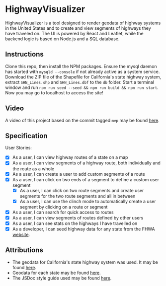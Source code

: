 # HighwayVisualizer
HighwayVisualizer is a tool designed to render geodata of highway systems in the United States and to create and view segments of highways they have traveled on. The UI is powered by React and Leaflet, while the backend logic is based on Node.js and a SQL database.

## Instructions
Clone this repo, then install the NPM packages. Ensure the mysql daemon has started with `mysqld --console` if not already active as a system service. Download the ZIP file of the Shapefile for California's state highway system, extract `SHN_Lines.shp` and `SHN_Lines.dbf` to the `db` folder. Start a terminal window and run `npm run seed --seed && npm run build && npm run start`. Now you may go to localhost to access the site!

## Video
A video of this project based on the commit tagged `mvp` may be found [here](https://youtu.be/i92g7lDWulA).

## Specification
User Stories:
  * [X] As a user, I can view highway routes of a state on a map
  * [X] As a user, I can view segments of a highway route, both individually and the route as a whole
  * [X] As a user, I can create a user to add custom segments of a route
  * [X] As a user, I can click on two ends of a segment to define a custom user segment
    * [X] As a user, I can click on two route segments and create user segments for the two route segments and all in between
    * [X] As a user, I can use the clinch mode to automatically create a user segment by clicking on a route or segment
  * [X] As a user, I can search for quick access to routes
  * [X] As a user, I can view segments of routes defined by other users
  * [X] As a user, I can see stats on the highways I have travelled on
  * [X] As a developer, I can seed highway data for any state from the FHWA [website](https://www.fhwa.dot.gov/policyinformation/hpms/shapefiles.cfm).

## Attributions
  * The geodata for California's state highway system was used. It may be found [here](https://gisdata-caltrans.opendata.arcgis.com/datasets/77f2d7ba94e040a78bfbe36feb6279da_0).
  * Geodata for each state may be found [here](https://www.fhwa.dot.gov/policyinformation/hpms/shapefiles_2017.cfm).
  * The JSDoc style guide used may be found [here](https://github.com/shri/JSDoc-Style-Guide).
